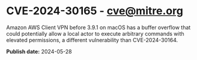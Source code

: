 # CVE-2024-30165 - cve@mitre.org

Amazon AWS Client VPN before 3.9.1 on macOS has a buffer overflow that could potentially allow a local actor to execute arbitrary commands with elevated permissions, a different vulnerability than CVE-2024-30164.

**Publish date:** 2024-05-28
